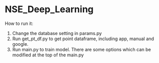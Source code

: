 # NSE_Deep_Learning
How to run it:
1. Change the database setting in params.py
2. Run get_pt_df.py to get point dataframe, including app, manual and google.
3. Run main.py to train model. There are some options which can be modified at the top of the main.py
